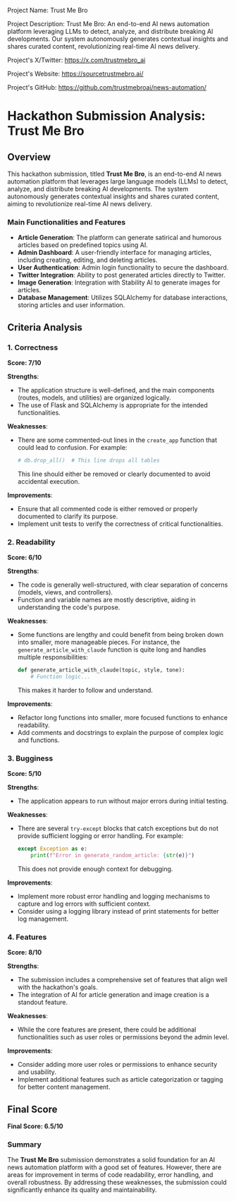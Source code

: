 
Project Name: Trust Me Bro


Project Description: Trust Me Bro: An end-to-end AI news automation platform leveraging LLMs to detect, analyze, and distribute breaking AI developments. Our system autonomously generates contextual insights and shares curated content, revolutionizing real-time AI news delivery.


Project's X/Twitter: https://x.com/trustmebro_ai


Project's Website: https://sourcetrustmebro.ai/


Project's GitHub: https://github.com/trustmebroai/news-automation/






# Hackathon Submission Analysis: Trust Me Bro

## Overview
This hackathon submission, titled **Trust Me Bro**, is an end-to-end AI news automation platform that leverages large language models (LLMs) to detect, analyze, and distribute breaking AI developments. The system autonomously generates contextual insights and shares curated content, aiming to revolutionize real-time AI news delivery. 

### Main Functionalities and Features
- **Article Generation**: The platform can generate satirical and humorous articles based on predefined topics using AI.
- **Admin Dashboard**: A user-friendly interface for managing articles, including creating, editing, and deleting articles.
- **User Authentication**: Admin login functionality to secure the dashboard.
- **Twitter Integration**: Ability to post generated articles directly to Twitter.
- **Image Generation**: Integration with Stability AI to generate images for articles.
- **Database Management**: Utilizes SQLAlchemy for database interactions, storing articles and user information.

## Criteria Analysis

### 1. Correctness
**Score: 7/10**

**Strengths**:
- The application structure is well-defined, and the main components (routes, models, and utilities) are organized logically.
- The use of Flask and SQLAlchemy is appropriate for the intended functionalities.

**Weaknesses**:
- There are some commented-out lines in the `create_app` function that could lead to confusion. For example:
  ```python
  # db.drop_all()  # This line drops all tables
  ```
  This line should either be removed or clearly documented to avoid accidental execution.

**Improvements**:
- Ensure that all commented code is either removed or properly documented to clarify its purpose.
- Implement unit tests to verify the correctness of critical functionalities.

### 2. Readability
**Score: 6/10**

**Strengths**:
- The code is generally well-structured, with clear separation of concerns (models, views, and controllers).
- Function and variable names are mostly descriptive, aiding in understanding the code's purpose.

**Weaknesses**:
- Some functions are lengthy and could benefit from being broken down into smaller, more manageable pieces. For instance, the `generate_article_with_claude` function is quite long and handles multiple responsibilities:
  ```python
  def generate_article_with_claude(topic, style, tone):
      # Function logic...
  ```
  This makes it harder to follow and understand.

**Improvements**:
- Refactor long functions into smaller, more focused functions to enhance readability.
- Add comments and docstrings to explain the purpose of complex logic and functions.

### 3. Bugginess
**Score: 5/10**

**Strengths**:
- The application appears to run without major errors during initial testing.

**Weaknesses**:
- There are several `try-except` blocks that catch exceptions but do not provide sufficient logging or error handling. For example:
  ```python
  except Exception as e:
      print(f"Error in generate_random_article: {str(e)}")
  ```
  This does not provide enough context for debugging.

**Improvements**:
- Implement more robust error handling and logging mechanisms to capture and log errors with sufficient context.
- Consider using a logging library instead of print statements for better log management.

### 4. Features
**Score: 8/10**

**Strengths**:
- The submission includes a comprehensive set of features that align well with the hackathon's goals.
- The integration of AI for article generation and image creation is a standout feature.

**Weaknesses**:
- While the core features are present, there could be additional functionalities such as user roles or permissions beyond the admin level.

**Improvements**:
- Consider adding more user roles or permissions to enhance security and usability.
- Implement additional features such as article categorization or tagging for better content management.

## Final Score
**Final Score: 6.5/10**

### Summary
The **Trust Me Bro** submission demonstrates a solid foundation for an AI news automation platform with a good set of features. However, there are areas for improvement in terms of code readability, error handling, and overall robustness. By addressing these weaknesses, the submission could significantly enhance its quality and maintainability.